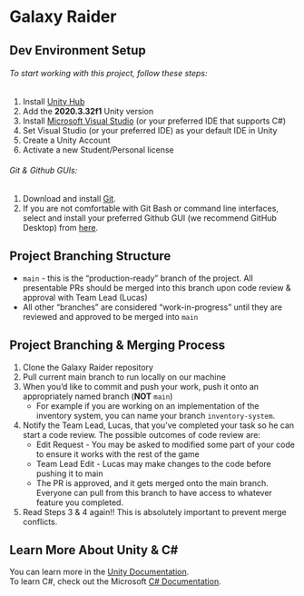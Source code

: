 # Galaxy Raider

## Dev Environment Setup
###### To start working with this project, follow these steps:
1. Install [Unity Hub](https://unity3d.com/get-unity/download)
2. Add the **2020.3.32f1** Unity version
3. Install [Microsoft Visual Studio](https://visualstudio.microsoft.com/) (or your preferred IDE that supports C#)
4. Set Visual Studio (or your preferred IDE) as your default IDE in Unity
5. Create a Unity Account
6. Activate a new Student/Personal license

###### Git & Github GUIs:
1. Download and install [Git](https://git-scm.com/downloads).
2. If you are not comfortable with Git Bash or command line interfaces, select and install your preferred Github GUI (we recommend GitHub Desktop) from [here](https://git-scm.com/downloads/guis).

## Project Branching Structure
- `main` - this is the “production-ready” branch of the project. All presentable PRs should be merged into this branch upon code review & approval with Team Lead (Lucas)
- All other “branches” are considered “work-in-progress” until they are reviewed and approved to be merged into `main`

## Project Branching & Merging Process
1. Clone the Galaxy Raider repository
2. Pull current main branch to run locally on our machine
3. When you’d like to commit and push your work, push it onto an appropriately named branch (**NOT** `main`)
    - For example if you are working on an implementation of the inventory system, you can name your branch `inventory-system`.
4. Notify the Team Lead, Lucas, that you’ve completed your task so he can start a code review. The possible outcomes of code review are:
    - Edit Request - You may be asked to modified some part of your code to ensure it works with the rest of the game
    - Team Lead Edit - Lucas may make changes to the code before pushing it to main
    - The PR is approved, and it gets merged onto the main branch. Everyone can pull from this branch to have access to whatever feature you completed.
5. Read Steps 3 & 4 again!! This is absolutely important to prevent merge conflicts.

## Learn More About Unity & C#
You can learn more in the [Unity Documentation](https://docs.unity3d.com/Manual/index.html).
<br/>To learn C#, check out the Microsoft [C# Documentation](https://docs.microsoft.com/en-us/dotnet/csharp/).
